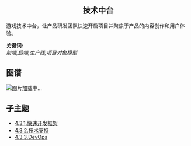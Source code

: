<h2 align="center">技术中台</h2>
<p>
游戏技术中台，让产品研发团队快速开启项目并聚焦于产品的内容创作和用户体验。
</p>

**关键词:**<br/> 
*前端,后端,生产线,项目对象模型*

## 图谱
![图片加载中...](../exports/4.3.技术中台.png?raw=true)

## 子主题
* [4.3.1.快速开发框架](4.3.1.快速开发框架.md)
* [4.3.2.技术支持](4.3.2.技术支持.md)
* [4.3.3.DevOps](4.3.3.DevOps.md)
